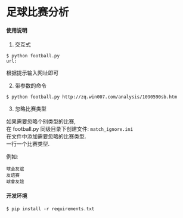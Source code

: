 足球比赛分析
============

#### 使用说明

1. 交互式

```shell
$ python football.py
url: 
```

根据提示输入网址即可

2. 带参数的命令

```shell
$ python football.py http://zq.win007.com/analysis/1090590sb.htm
```

3. 忽略比赛类型

如果需要忽略个别类型的比赛,  
在 football.py 同级目录下创建文件: `match_ignore.ini`  
在文件中添加需要忽略的比赛类型.  
一行一个比赛类型.

例如:

```shell
球会友谊
友谊赛
球會友誼
```


#### 开发环境

```shell
$ pip install -r requirements.txt
```
